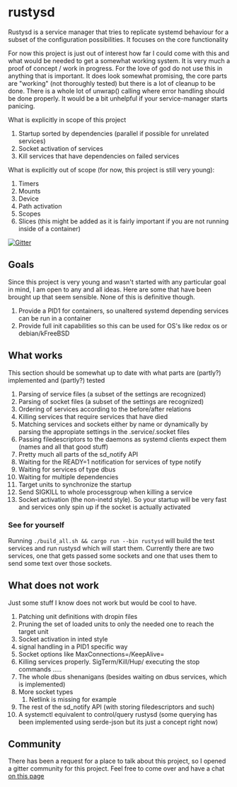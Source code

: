 # rustysd
Rustysd is a service manager that tries to replicate systemd behaviour for a subset of the configuration possibilities. It focuses on the core functionality

For now this project is just out of interest how far I could come with this 
and what would be needed to get a somewhat working system. It is very much a proof of concept / work in progress. For the love of god do not use this
in anything that is important.
It does look somewhat promising, the core parts are "working" (not thoroughly tested) but there is a lot of cleanup to be done. There is a whole lot of unwrap() calling
where error handling should be done properly. It would be a bit unhelpful if your service-manager starts panicing.

What is explicitly in scope of this project
1. Startup sorted by dependencies (parallel if possible for unrelated services)
1. Socket activation of services
1. Kill services that have dependencies on failed services

What is explicitly out of scope (for now, this project is still very young):
1. Timers
1. Mounts
1. Device
1. Path activation
1. Scopes
1. Slices (this might be added as it is fairly important if you are not running inside of a container)

[![Gitter](https://badges.gitter.im/rustysd/community.svg)](https://gitter.im/rustysd/community?utm_source=badge&utm_medium=badge&utm_campaign=pr-badge)

## Goals
Since this project is very young and wasn't started with any particular goal in mind, I am open to any and all ideas. Here are some that have been 
brought up that seem sensible. None of this is definitive though.

1. Provide a PID1 for containers, so unaltered systemd depending services can be run in a container
1. Provide full init capabilities so this can be used for OS's like redox os or debian/kFreeBSD

## What works
This section should be somewhat up to date with what parts are (partly?) implemented and (partly?) tested

1. Parsing of service files (a subset of the settings are recognized)
1. Parsing of socket files (a subset of the settings are recognized)
1. Ordering of services according to the before/after relations
1. Killing services that require services that have died 
1. Matching services and sockets either by name or dynamically by parsing the appropiate settings in the .service/.socket files
1. Passing filedescriptors to the daemons as systemd clients expect them (names and all that good stuff)
1. Pretty much all parts of the sd_notify API
1. Waiting for the READY=1 notification for services of type notify
1. Waiting for services of type dbus
1. Waiting for multiple dependencies
1. Target units to synchronize the startup
1. Send SIGKILL to whole processgroup when killing a service
1. Socket activation (the non-inetd style). So your startup will be very fast and services only spin up if the socket is actually activated

### See for yourself
Running `./build_all.sh && cargo run --bin rustysd` will build the test services and run rustysd which will start them.
Currently there are two services, one that gets passed some sockets and one that uses them to send some text over those sockets.

## What does not work
Just some stuff I know does not work but would be cool to have.
1. Patching unit definitions with dropin files
1. Pruning the set of loaded units to only the needed one to reach the target unit
1. Socket activation in inted style
1. signal handling in a PID1 specific way
1. Socket options like MaxConnections=/KeepAlive=
1. Killing services properly. SigTerm/Kill/Hup/ executing the stop commands .....
1. The whole dbus shenanigans (besides waiting on dbus services, which is implemented)
1. More socket types 
    1. Netlink is missing for example
1. The rest of the sd_notify API (with storing filedescriptors and such)
1. A systemctl equivalent to control/query rustysd (some querying has been implemented using serde-json but its just a concept right now)

## Community
There has been a request for a place to talk about this project, so I opened a gitter community for this project. Feel free to come over and have a chat [on this page](https://gitter.im/rustysd/community?utm_source=share-link&utm_medium=link&utm_campaign=share-link)
